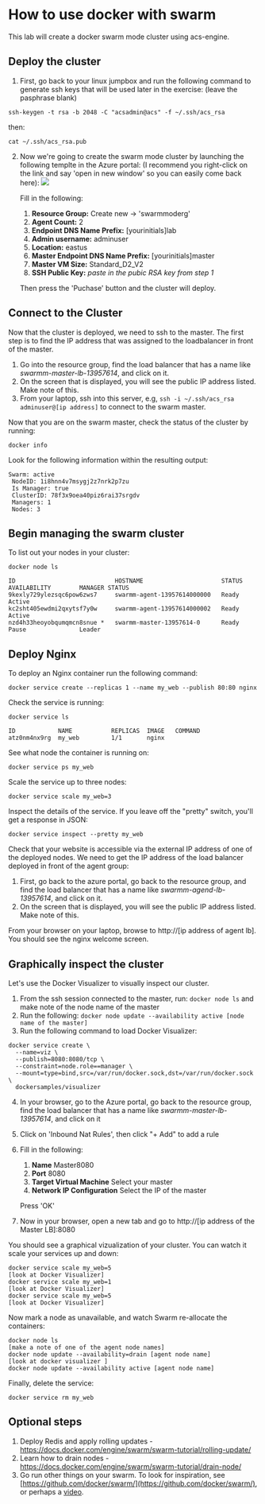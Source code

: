 # How to use docker with swarm
This lab will create a docker swarm mode cluster using acs-engine.

## Deploy the cluster
1. First, go back to your linux jumpbox and run the following command to generate ssh keys that will be used later in the exercise:  (leave the pasphrase blank)
```
ssh-keygen -t rsa -b 2048 -C "acsadmin@acs" -f ~/.ssh/acs_rsa
```
then:
```
cat ~/.ssh/acs_rsa.pub
```
2. Now we're going to create the swarm mode cluster by launching the following templte in the Azure portal:  (I recommend you right-click on the link and say 'open in new window' so you can easily come back here):
<a href="https://portal.azure.com/#create/Microsoft.Template/uri/https%3A%2F%2Fraw.githubusercontent.com%2Fazure%2Fazure-quickstart-templates%2Fmaster%2F101-acsengine-swarmmode%2Fazuredeploy.json" target="_blank">     <img src="http://azuredeploy.net/deploybutton.png"/> </a>
    
    Fill in the following:
    1. **Resource Group:**  Create new -> 'swarmmoderg'
    2. **Agent Count:**   2
    3. **Endpoint DNS Name Prefix:**  [yourinitials]lab
    4. **Admin username:**  adminuser
    4. **Location:** eastus
    4. **Master Endpoint DNS Name Prefix:** [yourinitials]master
    5. **Master VM Size:**  Standard_D2_V2
    6. **SSH Public Key:**  *paste in the pubic RSA key from step 1*    

    Then press the 'Puchase' button and the cluster will deploy.

## Connect to the Cluster
Now that the cluster is deployed, we need to ssh to the master.  The first step is to find the IP address that was assigned to the loadbalancer in front of the master.

1. Go into the resource group, find the load balancer that has a name like _swarmm-master-lb-13957614_, and click on it.
2. On the screen that is displayed, you will see the public IP address listed.  Make note of this.
3. From your laptop, ssh into this server, e.g, `ssh -i ~/.ssh/acs_rsa adminuser@[ip address]` to connect to the swarm master.

Now that you are on the swarm master, check the status of the cluster by running:

    docker info

Look for the following information within the resulting output:

    Swarm: active
     NodeID: 1i8hnn4v7msygj2z7nrk2p7zu
     Is Manager: true
     ClusterID: 78f3x9oea40piz6rai37srgdv
     Managers: 1
     Nodes: 3


## Begin managing the swarm cluster

To list out your nodes in your cluster:

    docker node ls

    ID                            HOSTNAME                      STATUS              AVAILABILITY        MANAGER STATUS
    9kexly729ylezsqc6pow6zws7     swarmm-agent-13957614000000   Ready               Active
    kc2sht405ewdmi2qxytsf7y0w     swarmm-agent-13957614000002   Ready               Active
    nzd4h33heoyobqumqmcn8snue *   swarmm-master-13957614-0      Ready               Pause               Leader
    
## Deploy Nginx ##
To deploy an Nginx container run the following command:

    docker service create --replicas 1 --name my_web --publish 80:80 nginx

Check the service is running:

    docker service ls

    ID            NAME           REPLICAS  IMAGE   COMMAND
    atz0nm4nx9rg  my_web         1/1       nginx

See what node the container is running on:

    docker service ps my_web

Scale the service up to three nodes:

    docker service scale my_web=3

Inspect the details of the service. If you leave off the "pretty" switch, you'll get a response in JSON:

    docker service inspect --pretty my_web

Check that your website is accessible via the external IP address of one of the deployed nodes.  We need to get the IP address of the load balancer deployed in front of the agent group: 
1. First, go back to the azure portal,  go back to the resource group, and find the load balancer that has a name like _swarmm-agend-lb-13957614_, and click on it.
2. On the screen that is displayed, you will see the public IP address listed.  Make note of this.

From your browser on your laptop, browse to http://[ip address of agent lb]. You should see the nginx welcome screen.

## Graphically inspect the cluster

Let's use the Docker Visualizer to visually inspect our cluster. 
1. From the ssh session connected to the master, run: `docker node ls` and make note of the node name of the master
2. Run the following:  `docker node update --availability active [node name of the master]`
3. Run the following command to load Docker Visualizer:
```
docker service create \
  --name=viz \
  --publish=8080:8080/tcp \
  --constraint=node.role==manager \
  --mount=type=bind,src=/var/run/docker.sock,dst=/var/run/docker.sock \
  dockersamples/visualizer
  ```
4. In your browser, go to the Azure portal, go back to the resource group, find the load balancer that has a name like _swarmm-master-lb-13957614_, and click on it
5. Click on 'Inbound Nat Rules', then click "+ Add" to add a rule
6. Fill in the following:
    1. **Name** Master8080
    2. **Port** 8080
    3. **Target Virtual Machine**  Select your master
    4. **Network IP Configuration**  Select the IP of the master

    Press 'OK'

7. Now in your browser, open a new tab and go to http://[ip address of the Master LB]:8080

You should see a graphical vizualization of your cluster.  You can watch it scale your services up and down:

    docker service scale my_web=5
    [look at Docker Visualizer]
    docker service scale my_web=1
    [look at Docker Visualizer]
    docker service scale my_web=5
    [look at Docker Visualizer]

Now mark a node as unavailable, and watch Swarm re-allocate the containers:
    
    docker node ls
    [make a note of one of the agent node names]
    docker node update --availability=drain [agent node name]
    [look at docker visualizer ]
    docker node update --availability active [agent node name]

Finally, delete the service:

    docker service rm my_web

## Optional steps

1. Deploy Redis and apply rolling updates - https://docs.docker.com/engine/swarm/swarm-tutorial/rolling-update/
2. Learn how to drain nodes - https://docs.docker.com/engine/swarm/swarm-tutorial/drain-node/
3. Go run other things on your swarm. To look for inspiration, see [https://github.com/docker/swarm/](https://github.com/docker/swarm/), or perhaps a [video](https://www.youtube.com/watch?v=EC25ARhZ5bI).

